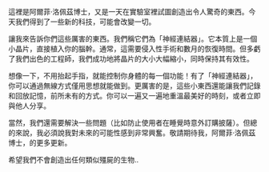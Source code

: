 這裡是阿爾菲·洛佩茲博士，又是一天在實驗室裡試圖創造出令人驚奇的東西。今天我們得到了一些新的科技，可能會改變一切。

讓我來告訴你們這些厲害的東西。我們稱它們為「神經連結器」。它本質上是一個小晶片，直接植入你的腦幹。通常，這需要侵入性手術和數月的恢復時間。但多虧了我們出色的工程師，我們成功地將晶片的大小大幅縮小，同時保持其有效性。

想像一下，不用抬起手指，就能控制你身體的每一個功能！有了「神經連結器」，你可以通過無線方式僅用思想就能做到。更厲害的是，這些小東西還能讓我們記錄和回放記憶，前所未有的方式。你可以一遍又一遍地重溫最美好的時刻，或者立即與他人分享。

當然，我們還需要解決一些問題（比如防止使用者在睡覺時意外訂購披薩）。但總的來說，我必須說我對未來的可能性感到非常興奮。敬請期待我，阿爾菲·洛佩茲博士，的更多更新。

希望我們不會創造出任何類似殭屍的生物..
